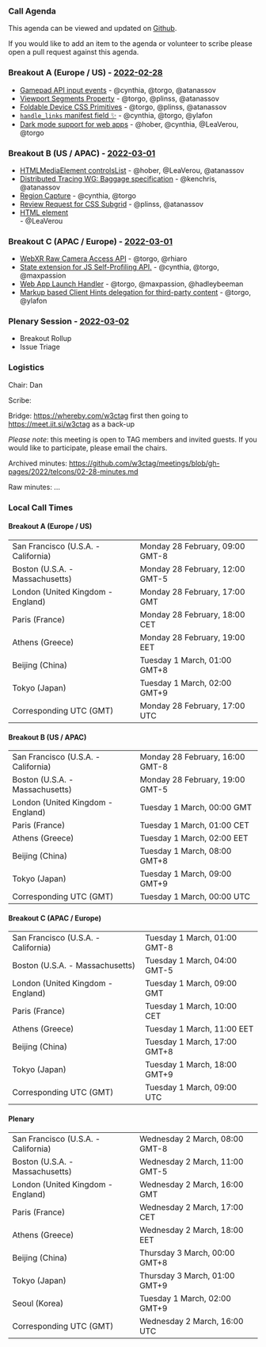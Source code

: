 ### Call Agenda

This agenda can be viewed and updated on [Github](https://github.com/w3ctag/meetings/blob/gh-pages/2022/telcons/02-28-agenda.md).

If you would like to add an item to the agenda or volunteer to scribe please open a pull request against this agenda.

### Breakout A (Europe / US) - [2022-02-28](https://www.timeanddate.com/worldclock/converter.html?iso=20220228T170000&p1=224&p2=43&p3=136&p4=195&p5=26&p6=33&p7=248&p8=235)

* [Gamepad API input events](https://github.com/w3ctag/design-reviews/issues/662) - @cynthia, @torgo, @atanassov
* [Viewport Segments Property](https://github.com/w3ctag/design-reviews/issues/689) - @torgo, @plinss, @atanassov
* [Foldable Device CSS Primitives](https://github.com/w3ctag/design-reviews/issues/690) - @torgo, @plinss, @atanassov
* [`handle_links` manifest field ✨](https://github.com/w3ctag/design-reviews/issues/695) - @cynthia, @torgo, @ylafon
* [Dark mode support for web apps](https://github.com/w3ctag/design-reviews/issues/696) - @hober, @cynthia, @LeaVerou, @torgo

### Breakout B (US / APAC) - [2022-03-01](https://www.timeanddate.com/worldclock/converter.html?iso=20220301T000000&p1=224&p2=43&p3=136&p4=195&p5=26&p6=33&p7=248&p8=235)

* [HTMLMediaElement controlsList](https://github.com/w3ctag/design-reviews/issues/643) - @hober, @LeaVerou, @atanassov
* [Distributed Tracing WG: Baggage specification](https://github.com/w3ctag/design-reviews/issues/650) - @kenchris, @atanassov
* [Region Capture](https://github.com/w3ctag/design-reviews/issues/710) - @cynthia, @torgo
* [Review Request for CSS Subgrid](https://github.com/w3ctag/design-reviews/issues/712) - @plinss, @atanassov
* [<search> HTML element](https://github.com/w3ctag/design-reviews/issues/714) - @LeaVerou

### Breakout C (APAC / Europe) - [2022-03-01](https://www.timeanddate.com/worldclock/converter.html?iso=20220301T090000&p1=224&p2=43&p3=136&p4=195&p5=26&p6=33&p7=248&p8=235)

* [WebXR Raw Camera Access API](https://github.com/w3ctag/design-reviews/issues/652) - @torgo, @rhiaro
* [State extension for JS Self-Profiling API.](https://github.com/w3ctag/design-reviews/issues/682) - @cynthia, @torgo, @maxpassion
* [Web App Launch Handler](https://github.com/w3ctag/design-reviews/issues/683) - @torgo, @maxpassion, @hadleybeeman
* [Markup based Client Hints delegation for third-party content](https://github.com/w3ctag/design-reviews/issues/702) - @torgo, @ylafon


### Plenary Session - [2022-03-02](https://www.timeanddate.com/worldclock/converter.html?iso=20220302T160000&p1=224&p2=43&p3=136&p4=195&p5=26&p6=33&p7=248&p8=235)

* Breakout Rollup
* Issue Triage

### Logistics

Chair: Dan

Scribe:

Bridge: https://whereby.com/w3ctag first then going to https://meet.jit.si/w3ctag as a back-up

*Please note*: this meeting is open to TAG members and invited guests. If you would like to participate, please email the chairs.

Archived minutes: https://github.com/w3ctag/meetings/blob/gh-pages/2022/telcons/02-28-minutes.md

Raw minutes: ...


### Local Call Times

#### Breakout A (Europe / US)

<table>
<tr><td> San Francisco (U.S.A. - California) <td> Monday 28 February, 09:00 GMT-8</td></tr>
<tr><td> Boston (U.S.A. - Massachusetts) <td> Monday 28 February, 12:00 GMT-5</td></tr>
<tr><td> London (United Kingdom - England) <td> Monday 28 February, 17:00 GMT</td></tr>
<tr><td> Paris (France) <td> Monday 28 February, 18:00 CET</td></tr>
<tr><td> Athens (Greece) <td> Monday 28 February, 19:00 EET</td></tr>
<tr><td> Beijing (China) <td> Tuesday 1 March, 01:00 GMT+8</td></tr>
<tr><td> Tokyo (Japan) <td> Tuesday 1 March, 02:00 GMT+9</td></tr>
<tr><td> Corresponding UTC (GMT) <td> Monday 28 February, 17:00 UTC</td></tr>
</table>

#### Breakout B (US / APAC)

<table>
<tr><td> San Francisco (U.S.A. - California) <td> Monday 28 February, 16:00 GMT-8</td></tr>
<tr><td> Boston (U.S.A. - Massachusetts) <td> Monday 28 February, 19:00 GMT-5</td></tr>
<tr><td> London (United Kingdom - England) <td> Tuesday 1 March, 00:00 GMT</td></tr>
<tr><td> Paris (France) <td> Tuesday 1 March, 01:00 CET</td></tr>
<tr><td> Athens (Greece) <td> Tuesday 1 March, 02:00 EET</td></tr>
<tr><td> Beijing (China) <td> Tuesday 1 March, 08:00 GMT+8</td></tr>
<tr><td> Tokyo (Japan) <td> Tuesday 1 March, 09:00 GMT+9</td></tr>
<tr><td> Corresponding UTC (GMT) <td> Tuesday 1 March, 00:00 UTC</td></tr>
</table>

#### Breakout C (APAC / Europe)

<table>
<tr><td> San Francisco (U.S.A. - California) <td> Tuesday 1 March, 01:00 GMT-8</td></tr>
<tr><td> Boston (U.S.A. - Massachusetts) <td> Tuesday 1 March, 04:00 GMT-5</td></tr>
<tr><td> London (United Kingdom - England) <td> Tuesday 1 March, 09:00 GMT</td></tr>
<tr><td> Paris (France) <td> Tuesday 1 March, 10:00 CET</td></tr>
<tr><td> Athens (Greece) <td> Tuesday 1 March, 11:00 EET</td></tr>
<tr><td> Beijing (China) <td> Tuesday 1 March, 17:00 GMT+8</td></tr>
<tr><td> Tokyo (Japan) <td> Tuesday 1 March, 18:00 GMT+9</td></tr>
<tr><td> Corresponding UTC (GMT) <td> Tuesday 1 March, 09:00 UTC</td></tr>
</table>

#### Plenary

<table>
<tr><td> San Francisco (U.S.A. - California) <td> Wednesday 2 March, 08:00 GMT-8</td></tr>
<tr><td> Boston (U.S.A. - Massachusetts) <td> Wednesday 2 March, 11:00 GMT-5</td></tr>
<tr><td> London (United Kingdom - England) <td> Wednesday 2 March, 16:00 GMT</td></tr>
<tr><td> Paris (France) <td> Wednesday 2 March, 17:00 CET</td></tr>
<tr><td> Athens (Greece) <td> Wednesday 2 March, 18:00 EET</td></tr>
<tr><td> Beijing (China) <td> Thursday 3 March, 00:00 GMT+8</td></tr>
<tr><td> Tokyo (Japan) <td> Thursday 3 March, 01:00 GMT+9</td></tr>
<tr><td> Seoul (Korea) <td> Tuesday 1 March, 02:00 GMT+9</td></tr>
<tr><td> Corresponding UTC (GMT) <td> Wednesday 2 March, 16:00 UTC</td></tr>
</table>
